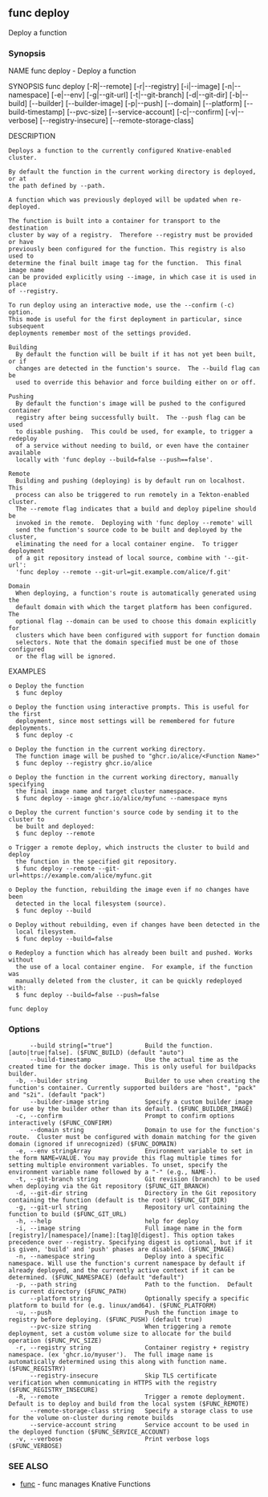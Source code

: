 ## func deploy

Deploy a function

### Synopsis


NAME
	func deploy - Deploy a function

SYNOPSIS
	func deploy [-R|--remote] [-r|--registry] [-i|--image] [-n|--namespace]
	             [-e|--env] [-g|--git-url] [-t|--git-branch] [-d|--git-dir]
	             [-b|--build] [--builder] [--builder-image] [-p|--push]
	             [--domain] [--platform] [--build-timestamp] [--pvc-size]
	             [--service-account] [-c|--confirm] [-v|--verbose]
	             [--registry-insecure] [--remote-storage-class]

DESCRIPTION

	Deploys a function to the currently configured Knative-enabled cluster.

	By default the function in the current working directory is deployed, or at
	the path defined by --path.

	A function which was previously deployed will be updated when re-deployed.

	The function is built into a container for transport to the destination
	cluster by way of a registry.  Therefore --registry must be provided or have
	previously been configured for the function. This registry is also used to
	determine the final built image tag for the function.  This final image name
	can be provided explicitly using --image, in which case it is used in place
	of --registry.

	To run deploy using an interactive mode, use the --confirm (-c) option.
	This mode is useful for the first deployment in particular, since subsequent
	deployments remember most of the settings provided.

	Building
	  By default the function will be built if it has not yet been built, or if
	  changes are detected in the function's source.  The --build flag can be
	  used to override this behavior and force building either on or off.

	Pushing
	  By default the function's image will be pushed to the configured container
	  registry after being successfully built.  The --push flag can be used
	  to disable pushing.  This could be used, for example, to trigger a redeploy
	  of a service without needing to build, or even have the container available
	  locally with 'func deploy --build=false --push==false'.

	Remote
	  Building and pushing (deploying) is by default run on localhost.  This
	  process can also be triggered to run remotely in a Tekton-enabled cluster.
	  The --remote flag indicates that a build and deploy pipeline should be
	  invoked in the remote.  Deploying with 'func deploy --remote' will
	  send the function's source code to be built and deployed by the cluster,
	  eliminating the need for a local container engine.  To trigger deployment
	  of a git repository instead of local source, combine with '--git-url':
	  'func deploy --remote --git-url=git.example.com/alice/f.git'

	Domain
	  When deploying, a function's route is automatically generated using the
	  default domain with which the target platform has been configured.  The
	  optional flag --domain can be used to choose this domain explicitly for
	  clusters which have been configured with support for function domain
	  selectors. Note that the domain specified must be one of those configured
	  or the flag will be ignored.

EXAMPLES

	o Deploy the function
	  $ func deploy

	o Deploy the function using interactive prompts. This is useful for the first
	  deployment, since most settings will be remembered for future deployments.
	  $ func deploy -c

	o Deploy the function in the current working directory.
	  The function image will be pushed to "ghcr.io/alice/<Function Name>"
	  $ func deploy --registry ghcr.io/alice

	o Deploy the function in the current working directory, manually specifying
	  the final image name and target cluster namespace.
	  $ func deploy --image ghcr.io/alice/myfunc --namespace myns

	o Deploy the current function's source code by sending it to the cluster to
	  be built and deployed:
	  $ func deploy --remote

	o Trigger a remote deploy, which instructs the cluster to build and deploy
	  the function in the specified git repository.
	  $ func deploy --remote --git-url=https://example.com/alice/myfunc.git

	o Deploy the function, rebuilding the image even if no changes have been
	  detected in the local filesystem (source).
	  $ func deploy --build

	o Deploy without rebuilding, even if changes have been detected in the
	  local filesystem.
	  $ func deploy --build=false

	o Redeploy a function which has already been built and pushed. Works without
	  the use of a local container engine.  For example, if the function was
	  manually deleted from the cluster, it can be quickly redeployed with:
	  $ func deploy --build=false --push=false



```
func deploy
```

### Options

```
      --build string[="true"]         Build the function. [auto|true|false]. ($FUNC_BUILD) (default "auto")
      --build-timestamp               Use the actual time as the created time for the docker image. This is only useful for buildpacks builder.
  -b, --builder string                Builder to use when creating the function's container. Currently supported builders are "host", "pack" and "s2i". (default "pack")
      --builder-image string          Specify a custom builder image for use by the builder other than its default. ($FUNC_BUILDER_IMAGE)
  -c, --confirm                       Prompt to confirm options interactively ($FUNC_CONFIRM)
      --domain string                 Domain to use for the function's route.  Cluster must be configured with domain matching for the given domain (ignored if unrecognized) ($FUNC_DOMAIN)
  -e, --env stringArray               Environment variable to set in the form NAME=VALUE. You may provide this flag multiple times for setting multiple environment variables. To unset, specify the environment variable name followed by a "-" (e.g., NAME-).
  -t, --git-branch string             Git revision (branch) to be used when deploying via the Git repository ($FUNC_GIT_BRANCH)
  -d, --git-dir string                Directory in the Git repository containing the function (default is the root) ($FUNC_GIT_DIR)
  -g, --git-url string                Repository url containing the function to build ($FUNC_GIT_URL)
  -h, --help                          help for deploy
  -i, --image string                  Full image name in the form [registry]/[namespace]/[name]:[tag]@[digest]. This option takes precedence over --registry. Specifying digest is optional, but if it is given, 'build' and 'push' phases are disabled. ($FUNC_IMAGE)
  -n, --namespace string              Deploy into a specific namespace. Will use the function's current namespace by default if already deployed, and the currently active context if it can be determined. ($FUNC_NAMESPACE) (default "default")
  -p, --path string                   Path to the function.  Default is current directory ($FUNC_PATH)
      --platform string               Optionally specify a specific platform to build for (e.g. linux/amd64). ($FUNC_PLATFORM)
  -u, --push                          Push the function image to registry before deploying. ($FUNC_PUSH) (default true)
      --pvc-size string               When triggering a remote deployment, set a custom volume size to allocate for the build operation ($FUNC_PVC_SIZE)
  -r, --registry string               Container registry + registry namespace. (ex 'ghcr.io/myuser').  The full image name is automatically determined using this along with function name. ($FUNC_REGISTRY)
      --registry-insecure             Skip TLS certificate verification when communicating in HTTPS with the registry ($FUNC_REGISTRY_INSECURE)
  -R, --remote                        Trigger a remote deployment. Default is to deploy and build from the local system ($FUNC_REMOTE)
      --remote-storage-class string   Specify a storage class to use for the volume on-cluster during remote builds
      --service-account string        Service account to be used in the deployed function ($FUNC_SERVICE_ACCOUNT)
  -v, --verbose                       Print verbose logs ($FUNC_VERBOSE)
```

### SEE ALSO

* [func](func.md)	 - func manages Knative Functions

